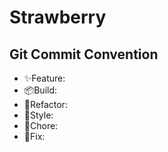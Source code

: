 # Strawberry

## Git Commit Convention

- ✨Feature:
- 📦Build: 
- 🔨Refactor:
- 💎Style:
- 🧹Chore:
- 🐛Fix: